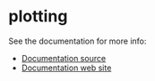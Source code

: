 # plotting

See the documentation for more info:

- [Documentation source](../../docs/user-guide/plot.md)
- [Documentation web site](https://ogs.ogs.xyz/tools/ogstools/user-guide/plot.html)
